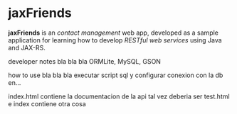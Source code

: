 jaxFriends
==========

**jaxFriends** is an _contact management_ web app, developed as a sample application for learning how to develop _RESTful web services_ using Java and JAX-RS.


developer notes bla bla bla ORMLite, MySQL, GSON

how to use bla bla bla executar script sql y configurar conexion con la db en...

index.html contiene la documentacion de la api
    tal vez deberia ser test.html e index contiene otra cosa